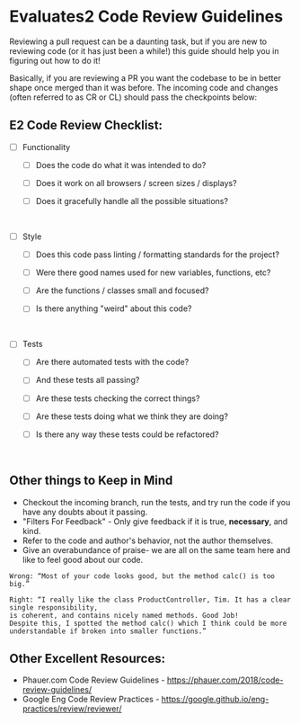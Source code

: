 # Evaluates2 Code Review Guidelines

Reviewing a pull request can be a daunting task, but if you are new to reviewing code (or it has just been a while!) this guide should help you in figuring out how to do it!

Basically, if you are reviewing a PR you want the codebase to be in better shape once merged than it was before. The incoming code and changes (often referred to as CR or CL) should pass the checkpoints below:


## E2 Code Review Checklist: 

- [ ] Functionality 

    - [ ] Does the code do what it was intended to do?
    
    - [ ] Does it work on all browsers / screen sizes / displays?
    
    - [ ] Does it gracefully handle all the possible situations?
    
    
<br/>


- [ ] Style

    - [ ] Does this code pass linting / formatting standards for the project?
    
    - [ ] Were there good names used for new variables, functions, etc?
    
    - [ ] Are the functions / classes small and focused?
    
    - [ ] Is there anything "weird" about this code?
    
    
<br/>


- [ ] Tests 

    - [ ] Are there automated tests with the code? 
    
    - [ ] And these tests all passing?
    
    - [ ] Are these tests checking the correct things?
    
    - [ ] Are these tests doing what we think they are doing?
    
    - [ ] Is there any way these tests could be refactored?
        


<br/>

## Other things to Keep in Mind

- Checkout the incoming branch, run the tests, and try run the code if you have any doubts about it passing.
- "Filters For Feedback" - Only give feedback if it is true, **necessary**, and kind.
- Refer to the code and author's behavior, not the author themselves.
- Give an overabundance of praise- we are all on the same team here and like to feel good about our code.

```
Wrong: “Most of your code looks good, but the method calc() is too big.”

Right: “I really like the class ProductController, Tim. It has a clear single responsibility, 
is coherent, and contains nicely named methods. Good Job!
Despite this, I spotted the method calc() which I think could be more understandable if broken into smaller functions.”
```


## Other Excellent Resources:
- Phauer.com Code Review Guidelines - https://phauer.com/2018/code-review-guidelines/
- Google Eng Code Review Practices - https://google.github.io/eng-practices/review/reviewer/

